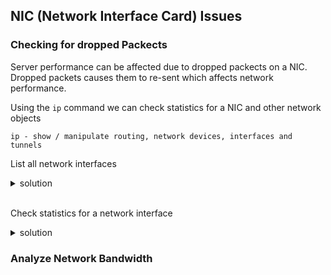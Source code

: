 ## NIC (Network Interface Card) Issues

### Checking for dropped Packects

Server performance can be affected due to dropped packects on a NIC. Dropped packets causes them to re-sent which affects network performance.

Using the ```ip``` command we can check statistics for a NIC and other network objects

```
ip - show / manipulate routing, network devices, interfaces and tunnels
```

List all network interfaces
<details>
<summary>solution</summary>

```bash
ip link

1: lo: <LOOPBACK,UP,LOWER_UP> mtu 65536 qdisc noqueue state UNKNOWN mode DEFAULT group default qlen 1000
    link/loopback 00:00:00:00:00:00 brd 00:00:00:00:00:00
2: eth0: <BROADCAST,MULTICAST,UP,LOWER_UP> mtu 1500 qdisc mq state UP mode DEFAULT group default qlen 1000
    link/ether 00:0d:3a:2e:62:0f brd ff:ff:ff:ff:ff:ff
3: enP8170s1: <BROADCAST,MULTICAST,SLAVE,UP,LOWER_UP> mtu 1500 qdisc mq master eth0 state UP mode DEFAULT group default qlen 1000
    link/ether 00:0d:3a:2e:62:0f brd ff:ff:ff:ff:ff:ff
    altname enP8170p0s2

```
</details>

</br>

Check statistics for a network interface
<details>
<summary>solution</summary>

```bash
ip -s link show eth0

2: eth0: <BROADCAST,MULTICAST,UP,LOWER_UP> mtu 1500 qdisc mq state UP mode DEFAULT group default qlen 1000
    link/ether 00:0d:3a:2e:62:0f brd ff:ff:ff:ff:ff:ff
    RX: bytes  packets  errors  dropped overrun mcast   
    222035952  147608   0       0       0       0       
    TX: bytes  packets  errors  dropped carrier collsns 
    3030525    11839    0       0       0       0

```

Here we are passing the -s option to show statistics for the eth0 interface. 

RX and TX show the packets received and transmitted from this interface respectively. 

There are no dropped packets
</details>


### Analyze Network Bandwidth

